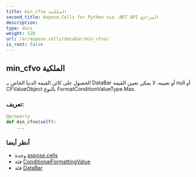 ```yaml
---
title: min_cfvo الملكية
second_title: Aspose.Cells for Python via .NET API المراجع
description:
type: docs
weight: 120
url: /ar/aspose.cells/databar/min_cfvo/
is_root: false
---
```

##  min_cfvo الملكية

الحصول على كائن القيمة الدنيا الخاص بـ DataBar أو تعيينه.
لا يمكن تعيين القيمة null أو CFValueObject بالنوع FormatConditionValueType.Max.
###  تعريف:
```python
@property
def min_cfvo(self):
    ...
```

###  أنظر أيضا
* وحدة [aspose.cells](../../)
* فئة [ConditionalFormattingValue](/cells/python-net/ar/aspose.cells/conditionalformattingvalue)
* فئة [DataBar](/cells/python-net/ar/aspose.cells/databar)
